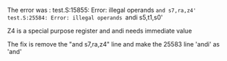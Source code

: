 The error was :
test.S:15855: Error: illegal operands `and s7,ra,z4'
test.S:25584: Error: illegal operands `andi s5,t1,s0'

Z4 is a special purpose register and andi needs immediate value

The fix is remove the "and s7,ra,z4" line and make the 25583 line 'andi' as 'and'